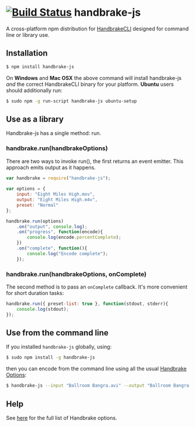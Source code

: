 [![Build Status](https://travis-ci.org/75lb/handbrake-js.png?branch=master)](https://travis-ci.org/75lb/handbrake-js)
handbrake-js
============
A cross-platform npm distribution for [HandbrakeCLI](https://trac.handbrake.fr/wiki/CLIGuide) designed for command line or library use.

Installation
------------
```sh
$ npm install handbrake-js
```
On **Windows** and **Mac OSX** the above command will install handbrake-js *and* the correct HandbrakeCLI binary for your platform. **Ubuntu** users should additionally run:
```sh
$ sudo npm -g run-script handbrake-js ubuntu-setup
```
Use as a library
--------------------
Handbrake-js has a single method: run.
### handbrake.run(handbrakeOptions)
There are two ways to invoke run(), the first returns an event emitter. This approach emits output as it happens. 
```javascript
var handbrake = require("handbrake-js");
    
var options = {
    input: "Eight Miles High.mov",
    output: "Eight Miles High.m4v",
    preset: "Normal"
};

handbrake.run(options)
    .on("output", console.log);
    .on("progress", function(encode){
        console.log(encode.percentComplete);
    })
    .on("complete", function(){ 
        console.log("Encode complete"); 
    });
```
### handbrake.run(handbrakeOptions, onComplete)
The second method is to pass an `onComplete` callback. It's more convenient for short duration tasks: 
```javascript
handbrake.run({ preset-list: true }, function(stdout, stderr){
    console.log(stdout);
});
```
Use from the command line
-----------------------------
If you installed `handbrake-js` globally, using:
```sh
$ sudo npm install -g handbrake-js
```

then you can encode from the command line using all the usual [Handbrake Options](https://trac.handbrake.fr/wiki/CLIGuide):
```sh
$ handbrake-js --input "Ballroom Bangra.avi" --output "Ballroom Bangra.mp4" --preset Normal
```
Help
----
See [here](https://trac.handbrake.fr/wiki/CLIGuide) for the full list of Handbrake options.
